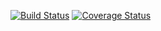 [![Build Status](https://travis-ci.org/starspot/starspot.svg?branch=master)](https://travis-ci.org/starspot/starspot)
[![Coverage Status](https://coveralls.io/repos/github/starspot/starspot/badge.svg?branch=master)](https://coveralls.io/github/starspot/starspot)